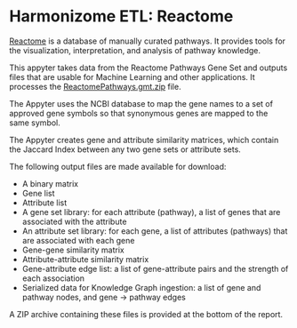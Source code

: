 # Harmonizome ETL: Reactome

[Reactome](https://reactome.org/) is a database of manually curated pathways. It provides tools for the visualization, interpretation, and analysis of pathway knowledge.

This appyter takes data from the Reactome Pathways Gene Set and outputs files that are usable for Machine Learning and other applications. It processes the [ReactomePathways.gmt.zip](https://reactome.org/download/current/ReactomePathways.gmt.zip) file.
  
The Appyter uses the NCBI database to map the gene names to a set of approved gene symbols so that synonymous genes are mapped to the same symbol.

The Appyter creates gene and attribute similarity matrices, which contain the Jaccard Index between any two gene sets or attribute sets.
    
The following output files are made available for download:
* A binary matrix
* Gene list
* Attribute list
* A gene set library: for each attribute (pathway), a list of genes that are associated with the attribute
* An attribute set library: for each gene, a list of attributes (pathways) that are associated with each gene
* Gene-gene similarity matrix
* Attribute-attribute similarity matrix
* Gene-attribute edge list: a list of gene-attribute pairs and the strength of each 
association
* Serialized data for Knowledge Graph ingestion: a list of gene and pathway nodes, and gene &rarr; pathway edges

A ZIP archive containing these files is provided at the bottom of the report.
